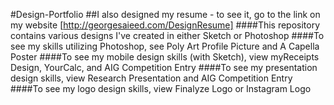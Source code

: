 #Design-Portfolio
##I also designed my resume - to see it, go to the link on my website [http://georgesaieed.com/DesignResume]
####This repository contains various designs I've created in either Sketch or Photoshop
####To see my skills utilizing Photoshop, see Poly Art Profile Picture and A Capella Poster
####To see my mobile design skills (with Sketch), view myReceipts Design, YourCalc, and AIG Competition Entry
####To see my presentation design skills, view Research Presentation and AIG Competition Entry
####To see my logo design skills, view Finalyze Logo or Instagram Logo
